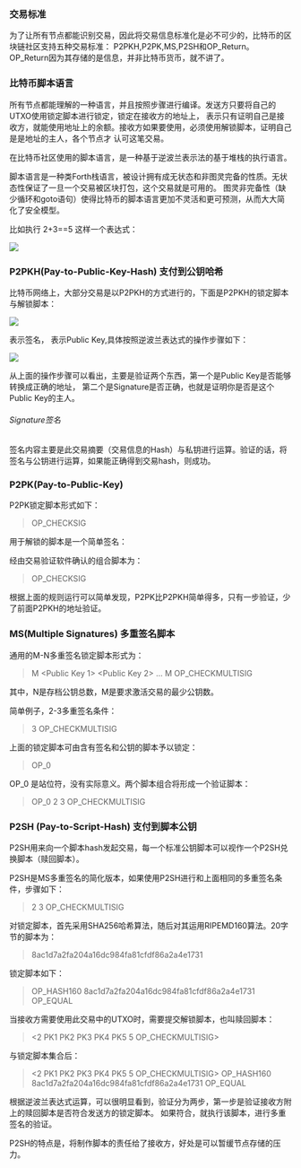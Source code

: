 ### 交易标准

为了让所有节点都能识别交易，因此将交易信息标准化是必不可少的，比特币的区块链社区支持五种交易标准：
P2PKH,P2PK,MS,P2SH和OP_Return。OP_Return因为其存储的是信息，并非比特币货币，就不讲了。

### 比特币脚本语言

所有节点都能理解的一种语言，并且按照步骤进行编译。发送方只要将自己的UTXO使用锁定脚本进行锁定，锁定在接收方的地址上，
表示只有证明自己是接收方，就能使用地址上的余额。接收方如果要使用，必须使用解锁脚本，证明自己是是地址的主人，各个节点才
认可这笔交易。

在比特币社区使用的脚本语言，是一种基于逆波兰表示法的基于堆栈的执行语言。

脚本语言是一种类Forth栈语言，被设计拥有成无状态和非图灵完备的性质。无状态性保证了一旦一个交易被区块打包，这个交易就是可用的。
图灵非完备性（缺少循环和goto语句）使得比特币的脚本语言更加不灵活和更可预测，从而大大简化了安全模型。

比如执行 2+3==5 这样一个表达式：

![](http://s3.sinaimg.cn/middle/002RSgYjzy7lxhyTnG292&690)

### P2PKH(Pay-to-Public-Key-Hash)  支付到公钥哈希

比特币网络上，大部分交易是以P2PKH的方式进行的，下面是P2PKH的锁定脚本与解锁脚本：

![](http://s5.sinaimg.cn/middle/002RSgYjzy7lxhXpMTqb4&690)

<sig>表示签名， <PubK>表示Public Key,具体按照逆波兰表达式的操作步骤如下：

![](http://s3.sinaimg.cn/middle/002RSgYjzy7lxhZmJIC42&690)

从上面的操作步骤可以看出，主要是验证两个东西，第一个是Public Key是否能够转换成正确的地址，
第二个是Signature是否正确，也就是证明你是否是这个Public Key的主人。

###### Signature签名

签名内容主要是此交易摘要（交易信息的Hash）与私钥进行运算。验证的话，将签名与公钥进行运算，如果能正确得到交易hash，则成功。

### P2PK(Pay-to-Public-Key)

P2PK锁定脚本形式如下：

> <Public Key A> OP_CHECKSIG

用于解锁的脚本是一个简单签名：

> <Signature from Private Key A>

经由交易验证软件确认的组合脚本为：

> <Signature from Private Key A> <Public Key A> OP_CHECKSIG

根据上面的规则运行可以简单发现，P2PK比P2PKH简单得多，只有一步验证，少了前面P2PKH的地址验证。

### MS(Multiple Signatures) 多重签名脚本

通用的M-N多重签名锁定脚本形式为：

> M <Public Key 1> <Public Key 2> ... <Public Key N> M OP_CHECKMULTISIG

其中，N是存档公钥总数，M是要求激活交易的最少公钥数。

简单例子，2-3多重签名条件：

> <Public Key A> <Public Key B> <Public Key C> 3 OP_CHECKMULTISIG

上面的锁定脚本可由含有签名和公钥的脚本予以锁定：

> OP_0 <Signature B> <Signature C>

OP_0 是站位符，没有实际意义。两个脚本组合将形成一个验证脚本：

> OP_0 <Signature B> <Signature C> 2 <Public Key A> <Public Key B> <Public Key C> 3 OP_CHECKMULTISIG

### P2SH (Pay-to-Script-Hash) 支付到脚本公钥

P2SH用来向一个脚本hash发起交易，每一个标准公钥脚本可以视作一个P2SH兑换脚本（赎回脚本）。

P2SH是MS多重签名的简化版本，如果使用P2SH进行和上面相同的多重签名条件，步骤如下：

> 2 <Public Key A> <Public Key B> <Public Key C> 3 OP_CHECKMULTISIG

对锁定脚本，首先采用SHA256哈希算法，随后对其运用RIPEMD160算法。20字节的脚本为：

> 8ac1d7a2fa204a16dc984fa81cfdf86a2a4e1731

锁定脚本如下：

> OP_HASH160 8ac1d7a2fa204a16dc984fa81cfdf86a2a4e1731 OP_EQUAL

当接收方需要使用此交易中的UTXO时，需要提交解锁脚本，也叫赎回脚本：

> <Sig1> <Sig2> <2 PK1 PK2 PK3 PK4 PK5 5 OP_CHECKMULTISIG>

与锁定脚本集合后：

> <Sig1> <Sig2> <2 PK1 PK2 PK3 PK4 PK5 5 OP_CHECKMULTISIG> OP_HASH160 8ac1d7a2fa204a16dc984fa81cfdf86a2a4e1731 OP_EQUAL

根据逆波兰表达式运算，可以很明显看到，验证分为两步，第一步是验证接收方附上的赎回脚本是否符合发送方的锁定脚本。
如果符合，就执行该脚本，进行多重签名的验证。

P2SH的特点是，将制作脚本的责任给了接收方，好处是可以暂缓节点存储的压力。










